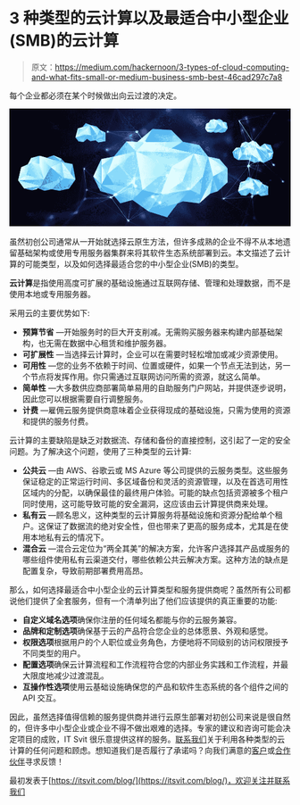 # 3 种类型的云计算以及最适合中小型企业(SMB)的云计算

> 原文：<https://medium.com/hackernoon/3-types-of-cloud-computing-and-what-fits-small-or-medium-business-smb-best-46cad297c7a8>

每个企业都必须在某个时候做出向云过渡的决定。

![](img/3c34b8a9280fca32422672072596eb38.png)

虽然初创公司通常从一开始就选择云原生方法，但许多成熟的企业不得不从本地遗留基础架构或使用专用服务器集群来将其软件生态系统部署到云。本文描述了云计算的可能类型，以及如何选择最适合您的中小型企业(SMB)的类型。

**云计算**是指使用高度可扩展的基础设施通过互联网存储、管理和处理数据，而不是使用本地或专用服务器。

采用云的主要优势如下:

*   **预算节省** —开始服务时的巨大开支削减。无需购买服务器来构建内部基础架构，也无需在数据中心租赁和维护服务器。
*   **可扩展性** —当选择云计算时，企业可以在需要时轻松增加或减少资源使用。
*   **可用性** —您的业务不依赖于时间、位置或硬件，如果一个节点无法到达，另一个节点将发挥作用。你只需通过互联网访问所需的资源，就这么简单。
*   **简单性** —大多数供应商部署简单易用的自助服务门户网站，并提供逐步说明，因此您可以根据需要自行调整服务。
*   **计费** —雇佣云服务提供商意味着企业获得现成的基础设施，只需为使用的资源和提供的服务付费。

云计算的主要缺陷是缺乏对数据流、存储和备份的直接控制，这引起了一定的安全问题。为了解决这个问题，使用了三种类型的云计算:

*   **公共云** —由 AWS、谷歌云或 MS Azure 等公司提供的云服务类型。这些服务保证稳定的正常运行时间、多区域备份和灵活的资源管理，以及在首选可用性区域内的分配，以确保最佳的最终用户体验。可能的缺点包括资源被多个租户同时使用，这可能导致可能的安全漏洞，这应该由云计算提供商来处理。
*   **私有云** —顾名思义，这种类型的云计算服务将基础设施和资源分配给单个租户。这保证了数据流的绝对安全性，但也带来了更高的服务成本，尤其是在使用本地私有云的情况下。
*   **混合云** —混合云定位为“两全其美”的解决方案，允许客户选择其产品或服务的哪些组件使用私有云渠道交付，哪些依赖公共云解决方案。这种方法的缺点是配置复杂，导致前期部署费用高昂。

那么，如何选择最适合中小型企业的云计算类型和服务提供商呢？虽然所有公司都说他们提供了全套服务，但有一个清单列出了他们应该提供的真正重要的功能:

*   **自定义域名选项**确保你注册的任何域名都能与你的云服务兼容。
*   **品牌和定制选项**确保基于云的产品符合您企业的总体愿景、外观和感觉。
*   **权限选项**根据用户的个人职位或业务角色，方便地将不同级别的访问权限授予不同类型的用户。
*   **配置选项**确保云计算流程和工作流程符合您的内部业务实践和工作流程，并最大限度地减少过渡混乱。
*   **互操作性选项**使用云基础设施确保您的产品和软件生态系统的各个组件之间的 API 交互。

因此，虽然选择值得信赖的服务提供商并进行云原生部署对初创公司来说是很自然的，但许多中小型企业或企业不得不做出艰难的选择。专家的建议和咨询可能会决定项目的成败，IT Svit 很乐意提供这样的服务。[联系我们](https://itsvit.com/contacts/)关于利用各种类型的云计算的任何问题和顾虑。想知道我们是否履行了承诺吗？向我们满意的[客户](https://itsvit.com/portfolio/)或[合作伙伴](https://itsvit.com/partners/)寻求反馈！

最初发表于[https://itsvit.com/blog/](https://itsvit.com/blog/)，欢迎关注并联系我们